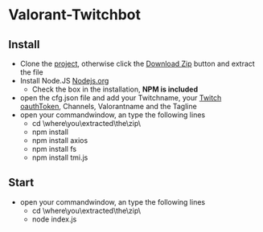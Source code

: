 # Valorant-Twitchbot

## Install

* Clone the [project](https://github.com/Dietze1595/Valorant-Twitchbot), otherwise click the [Download Zip](https://github.com/Dietze1595/Valorant-Twitchbot/archive/refs/heads/main.zip) button and extract the file
* Install Node.JS [Nodejs.org](https://nodejs.org/en/download/)
  * Check the box in the installation, **NPM is included**
* open the cfg.json file and add your Twitchname, your [Twitch oauthToken](https://twitchapps.com/tmi/), Channels, Valorantname and the Tagline
* open your commandwindow, an type the following lines
  * cd \where\you\extracted\the\zip\
  * npm install
  * npm install axios
  * npm install fs
  * npm install tmi.js
 
## Start

* open your commandwindow, an type the following lines
  * cd \where\you\extracted\the\zip\
  * node index.js
